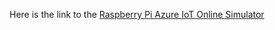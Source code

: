 Here is the link to the [Raspberry Pi Azure IoT Online Simulator](https://docs.microsoft.com/en-us/azure/stream-analytics/quick-create-visual-studio-code#run-the-iot-simulator)
